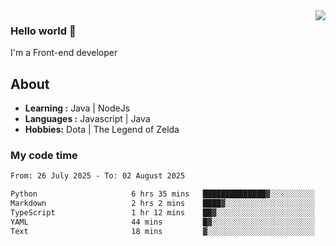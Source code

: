 <img align='right' src="https://github-readme-stats.vercel.app/api?username=jumodada&show_icons=true&theme=vue">

### Hello world 👋

I'm a Front-end developer 
    
## About
-  **Learning :** Java | NodeJs
-  **Languages :** Javascript | Java
-  **Hobbies:** Dota | The Legend of Zelda

### My code time

<!--START_SECTION:waka-->

```txt
From: 26 July 2025 - To: 02 August 2025

Python                     6 hrs 35 mins   ██████████████▓░░░░░░░░░░   58.20 %
Markdown                   2 hrs 2 mins    ████▓░░░░░░░░░░░░░░░░░░░░   18.09 %
TypeScript                 1 hr 12 mins    ██▓░░░░░░░░░░░░░░░░░░░░░░   10.71 %
YAML                       44 mins         █▓░░░░░░░░░░░░░░░░░░░░░░░   06.56 %
Text                       18 mins         ▓░░░░░░░░░░░░░░░░░░░░░░░░   02.75 %
```

<!--END_SECTION:waka-->
